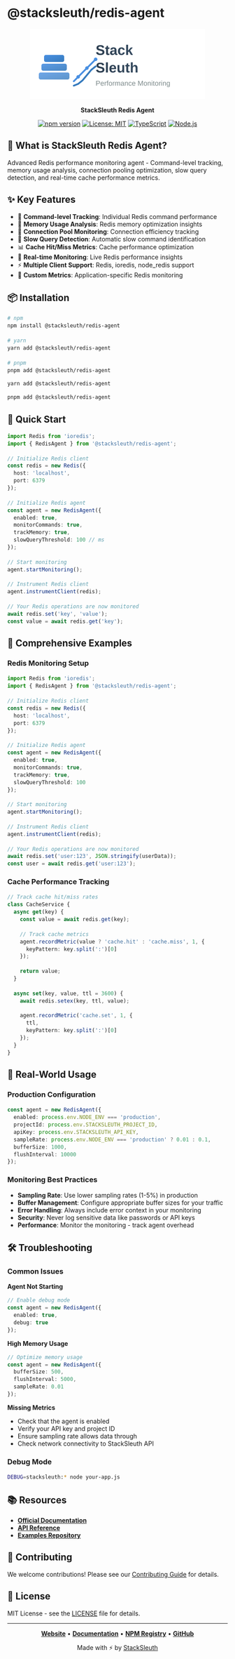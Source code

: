 # @stacksleuth/redis-agent

<div align="center">

![StackSleuth Redis Agent](../../assets/logo.svg)

**StackSleuth Redis Agent**

[![npm version](https://badge.fury.io/js/%40stacksleuth%2Fredis-agent.svg)](https://badge.fury.io/js/%40stacksleuth%2Fredis-agent)
[![License: MIT](https://img.shields.io/badge/License-MIT-yellow.svg)](https://opensource.org/licenses/MIT)
[![TypeScript](https://img.shields.io/badge/TypeScript-5.0+-blue.svg)](https://www.typescriptlang.org/)
[![Node.js](https://img.shields.io/badge/Node.js-18.0+-green.svg)](https://nodejs.org/)

</div>

## 🚀 What is StackSleuth Redis Agent?

Advanced Redis performance monitoring agent - Command-level tracking, memory usage analysis, connection pooling optimization, slow query detection, and real-time cache performance metrics.

## ✨ Key Features

- 🔴 **Command-level Tracking**: Individual Redis command performance
- 💾 **Memory Usage Analysis**: Redis memory optimization insights
- 🔗 **Connection Pool Monitoring**: Connection efficiency tracking
- 🐌 **Slow Query Detection**: Automatic slow command identification
- 📊 **Cache Hit/Miss Metrics**: Cache performance optimization
- 🔄 **Real-time Monitoring**: Live Redis performance insights
- ⚡ **Multiple Client Support**: Redis, ioredis, node_redis support
- 🎯 **Custom Metrics**: Application-specific Redis monitoring

## 📦 Installation

```bash
# npm
npm install @stacksleuth/redis-agent

# yarn
yarn add @stacksleuth/redis-agent

# pnpm
pnpm add @stacksleuth/redis-agent
```

```bash
yarn add @stacksleuth/redis-agent
```

```bash
pnpm add @stacksleuth/redis-agent
```

## 🏁 Quick Start

```typescript
import Redis from 'ioredis';
import { RedisAgent } from '@stacksleuth/redis-agent';

// Initialize Redis client
const redis = new Redis({
  host: 'localhost',
  port: 6379
});

// Initialize Redis agent
const agent = new RedisAgent({
  enabled: true,
  monitorCommands: true,
  trackMemory: true,
  slowQueryThreshold: 100 // ms
});

// Start monitoring
agent.startMonitoring();

// Instrument Redis client
agent.instrumentClient(redis);

// Your Redis operations are now monitored
await redis.set('key', 'value');
const value = await redis.get('key');
```


## 📖 Comprehensive Examples

### Redis Monitoring Setup

```typescript
import Redis from 'ioredis';
import { RedisAgent } from '@stacksleuth/redis-agent';

// Initialize Redis client
const redis = new Redis({
  host: 'localhost',
  port: 6379
});

// Initialize Redis agent
const agent = new RedisAgent({
  enabled: true,
  monitorCommands: true,
  trackMemory: true,
  slowQueryThreshold: 100
});

// Start monitoring
agent.startMonitoring();

// Instrument Redis client
agent.instrumentClient(redis);

// Your Redis operations are now monitored
await redis.set('user:123', JSON.stringify(userData));
const user = await redis.get('user:123');
```

### Cache Performance Tracking

```typescript
// Track cache hit/miss rates
class CacheService {
  async get(key) {
    const value = await redis.get(key);
    
    // Track cache metrics
    agent.recordMetric(value ? 'cache.hit' : 'cache.miss', 1, {
      keyPattern: key.split(':')[0]
    });
    
    return value;
  }
  
  async set(key, value, ttl = 3600) {
    await redis.setex(key, ttl, value);
    
    agent.recordMetric('cache.set', 1, {
      ttl,
      keyPattern: key.split(':')[0]
    });
  }
}
```

## 🎯 Real-World Usage

### Production Configuration

```typescript
const agent = new RedisAgent({
  enabled: process.env.NODE_ENV === 'production',
  projectId: process.env.STACKSLEUTH_PROJECT_ID,
  apiKey: process.env.STACKSLEUTH_API_KEY,
  sampleRate: process.env.NODE_ENV === 'production' ? 0.01 : 0.1,
  bufferSize: 1000,
  flushInterval: 10000
});
```

### Monitoring Best Practices

- **Sampling Rate**: Use lower sampling rates (1-5%) in production
- **Buffer Management**: Configure appropriate buffer sizes for your traffic
- **Error Handling**: Always include error context in your monitoring
- **Security**: Never log sensitive data like passwords or API keys
- **Performance**: Monitor the monitoring - track agent overhead



## 🛠️ Troubleshooting

### Common Issues

**Agent Not Starting**
```typescript
// Enable debug mode
const agent = new RedisAgent({
  enabled: true,
  debug: true
});
```

**High Memory Usage**
```typescript
// Optimize memory usage
const agent = new RedisAgent({
  bufferSize: 500,
  flushInterval: 5000,
  sampleRate: 0.01
});
```

**Missing Metrics**
- Check that the agent is enabled
- Verify your API key and project ID
- Ensure sampling rate allows data through
- Check network connectivity to StackSleuth API

### Debug Mode

```bash
DEBUG=stacksleuth:* node your-app.js
```

## 📚 Resources

- **[Official Documentation](https://github.com/Jack-GitHub12/StackSleuth#readme)**
- **[API Reference](https://github.com/Jack-GitHub12/StackSleuth/blob/main/docs/redis-agent.md)**
- **[Examples Repository](https://github.com/Jack-GitHub12/StackSleuth/tree/main/examples/redis-agent)**

## 🤝 Contributing

We welcome contributions! Please see our [Contributing Guide](https://github.com/Jack-GitHub12/StackSleuth/blob/main/CONTRIBUTING.md) for details.

## 📄 License

MIT License - see the [LICENSE](https://github.com/Jack-GitHub12/StackSleuth/blob/main/LICENSE) file for details.

---

<div align="center">

**[Website](https://github.com/Jack-GitHub12/StackSleuth)** • 
**[Documentation](https://github.com/Jack-GitHub12/StackSleuth#readme)** • 
**[NPM Registry](https://www.npmjs.com/package/@stacksleuth/redis-agent)** • 
**[GitHub](https://github.com/Jack-GitHub12/StackSleuth)**

Made with ⚡ by [StackSleuth](https://github.com/Jack-GitHub12/StackSleuth)

</div>
